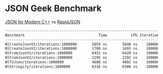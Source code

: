 # JSON Geek Benchmark

[JSON for Modern C++](https://github.com/nlohmann/json) vs [RapidJSON](http://rapidjson.org)

```bash
-------------------------------------------------------------------------
Benchmark                                  Time           CPU Iterations
-------------------------------------------------------------------------
NlCreateJsonV1/iterations:1000000       5859 ns       5848 ns    1000000   2.60903MB/s   166.978k items/s
NlCreateJsonV2/iterations:1000000       1700 ns       1693 ns    1000000   9.01337MB/s   576.855k items/s
NlFromJsonV1/iterations:1000000         6431 ns       6420 ns    1000000
NlFromJsonV2/iterations:1000000         2295 ns       2292 ns    1000000
NlToJson/iterations:1000000             4608 ns       4602 ns    1000000
NlStringify/iterations:1000000          6316 ns       6306 ns    1000000er
```
